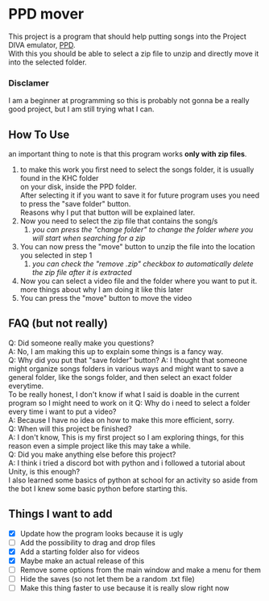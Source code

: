 # PPD mover
This project is a program that should help putting songs into the Project DIVA emulator, [PPD](https://projectdxxx.me/).   
With this you should be able to select a zip file to unzip and directly move it into the selected folder.    
### Disclamer
I am a beginner at programming so this is probably not gonna be a really good project, but I am still trying what I can.   
## How To Use
an important thing to note is that this program works **only with zip files**.   
1. to make this work you first need to select the songs folder, it is usually found in the KHC folder    
on your disk, inside the PPD folder.    
After selecting it if you want to save it for future program uses you need to press the "save folder" button.   
Reasons why I put that button will be explained later.   
2. Now you need to select the zip file that contains the song/s
    1. *you can press the "change folder" to change the folder where you will start when searching for a zip*
3. You can now press the "move" button to unzip the file into the location you selected in step 1
    1. *you can check the "remove .zip" checkbox to automatically delete the zip file after it is extracted*
4. Now you can select a video file and the folder where you want to put it.   
more things about why I am doing it like this later
5. You can press the "move" button to move the video
## FAQ (but not really)
Q: Did someone really make you questions?    
A: No, I am making this up to explain some things is a fancy way.   
Q: Why did you put that "save folder" button?
A: I thought that someone might organize songs folders in various ways and might want to save a general folder, like the songs folder, and then select an exact folder everytime.   
To be really honest, I don't know if what I said is doable in the current program so I might need to work on it
Q: Why do i need to select a folder every time i want to put a video?    
A: Because I have no idea on how to make this more efficient, sorry.   
Q: When will this project be finished?   
A: I don't know, This is my first project so I am exploring things, for this reason even a simple project like this may take a while.   
Q: Did you make anything else before this project?    
A: I think i tried a discord bot with python and i followed a tutorial about Unity, is this enough?    
I also learned some basics of python at school for an activity so aside from the bot I knew some basic python before starting this.   
## Things I want to add
- [X] Update how the program looks because it is ugly
- [ ] Add the possibility to drag and drop files
- [X] Add a starting folder also for videos
- [X] Maybe make an actual release of this
- [ ] Remove some options from the main window and make a menu for them
- [ ] Hide the saves (so not let them be a random .txt file)
- [ ] Make this thing faster to use because it is really slow right now
